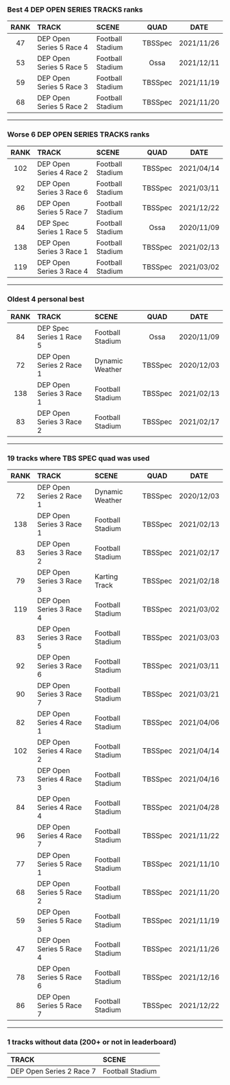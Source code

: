 ### Best 4 DEP OPEN SERIES TRACKS ranks
|RANK|TRACK|SCENE|QUAD|DATE|
|:---:|:---|:---|:---:|:---:|
|47|DEP Open Series 5 Race 4|Football Stadium|TBSSpec|2021/11/26|
|53|DEP Open Series 5 Race 5|Football Stadium|Ossa|2021/12/11|
|59|DEP Open Series 5 Race 3|Football Stadium|TBSSpec|2021/11/19|
|68|DEP Open Series 5 Race 2|Football Stadium|TBSSpec|2021/11/20|
---
### Worse 6 DEP OPEN SERIES TRACKS ranks
|RANK|TRACK|SCENE|QUAD|DATE|
|:---:|:---|:---|:---:|:---:|
|102|DEP Open Series 4 Race 2|Football Stadium|TBSSpec|2021/04/14|
|92|DEP Open Series 3 Race 6|Football Stadium|TBSSpec|2021/03/11|
|86|DEP Open Series 5 Race 7|Football Stadium|TBSSpec|2021/12/22|
|84|DEP Spec Series 1 Race 5|Football Stadium|Ossa|2020/11/09|
|138|DEP Open Series 3 Race 1|Football Stadium|TBSSpec|2021/02/13|
|119|DEP Open Series 3 Race 4|Football Stadium|TBSSpec|2021/03/02|
---
### Oldest 4 personal best
|RANK|TRACK|SCENE|QUAD|DATE|
|:---:|:---|:---|:---:|:---:|
|84|DEP Spec Series 1 Race 5|Football Stadium|Ossa|2020/11/09|
|72|DEP Open Series 2 Race 1|Dynamic Weather|TBSSpec|2020/12/03|
|138|DEP Open Series 3 Race 1|Football Stadium|TBSSpec|2021/02/13|
|83|DEP Open Series 3 Race 2|Football Stadium|TBSSpec|2021/02/17|
---
### 19 tracks where TBS SPEC quad was used
|RANK|TRACK|SCENE|QUAD|DATE|
|:---:|:---|:---|:---:|:---:|
|72|DEP Open Series 2 Race 1|Dynamic Weather|TBSSpec|2020/12/03|
|138|DEP Open Series 3 Race 1|Football Stadium|TBSSpec|2021/02/13|
|83|DEP Open Series 3 Race 2|Football Stadium|TBSSpec|2021/02/17|
|79|DEP Open Series 3 Race 3|Karting Track|TBSSpec|2021/02/18|
|119|DEP Open Series 3 Race 4|Football Stadium|TBSSpec|2021/03/02|
|83|DEP Open Series 3 Race 5|Football Stadium|TBSSpec|2021/03/03|
|92|DEP Open Series 3 Race 6|Football Stadium|TBSSpec|2021/03/11|
|90|DEP Open Series 3 Race 7|Football Stadium|TBSSpec|2021/03/21|
|82|DEP Open Series 4 Race 1|Football Stadium|TBSSpec|2021/04/06|
|102|DEP Open Series 4 Race 2|Football Stadium|TBSSpec|2021/04/14|
|73|DEP Open Series 4 Race 3|Football Stadium|TBSSpec|2021/04/16|
|84|DEP Open Series 4 Race 4|Football Stadium|TBSSpec|2021/04/28|
|96|DEP Open Series 4 Race 7|Football Stadium|TBSSpec|2021/11/22|
|77|DEP Open Series 5 Race 1|Football Stadium|TBSSpec|2021/11/10|
|68|DEP Open Series 5 Race 2|Football Stadium|TBSSpec|2021/11/20|
|59|DEP Open Series 5 Race 3|Football Stadium|TBSSpec|2021/11/19|
|47|DEP Open Series 5 Race 4|Football Stadium|TBSSpec|2021/11/26|
|78|DEP Open Series 5 Race 6|Football Stadium|TBSSpec|2021/12/16|
|86|DEP Open Series 5 Race 7|Football Stadium|TBSSpec|2021/12/22|
---
### 1 tracks without data (200+ or not in leaderboard)
|TRACK|SCENE|
|:---|:---|
|DEP Open Series 2 Race 7|Football Stadium|
